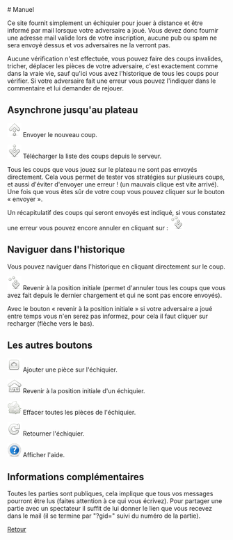<html>
<head>
	<meta http-equiv="Content-Type" content="text/html; charset=utf-8" />
	<title>Manuel</title>
</head>
<body>
# Manuel

Ce site fournit simplement un échiquier pour jouer à distance et être informé par mail lorsque votre adversaire a joué. Vous devez donc fournir une adresse mail valide lors de votre inscription, aucune pub ou spam ne sera envoyé dessus et vos adversaires ne la verront pas.
		
Aucune vérification n'est effectuée, vous pouvez faire des coups invalides, tricher, déplacer les pièces de votre adversaire, c'est exactement comme dans la vraie vie, sauf qu'ici vous avez l'historique de tous les coups pour vérifier.
Si votre adversaire fait une erreur vous pouvez l'indiquer dans le commentaire et lui demander de rejouer.


## Asynchrone jusqu'au plateau

![envoyer](./img/send.png 'envoyer') Envoyer le nouveau coup.

![recharger](./img/refresh.png 'recharger') Télécharger la liste des coups depuis le serveur.

Tous les coups que vous jouez sur le plateau ne sont pas envoyés directement. Cela vous permet de tester vos stratégies sur plusieurs coups, et aussi d'éviter d'envoyer une erreur ! (un mauvais clique est vite arrivé). Une fois que vous êtes sûr de votre coup vous pouvez cliquer sur le bouton « envoyer ».

Un récapitulatif des coups qui seront envoyés est indiqué, si vous constatez une erreur vous pouvez encore annuler en cliquant sur :
![revenir à la position initiale](./img/init.png 'revenir à la position initiale')


## Naviguer dans l'historique

Vous pouvez naviguer dans l'historique en cliquant directement sur le coup.

![revenir à la position initiale](./img/init.png 'revenir à la position initiale') Revenir à la position initiale (permet d'annuler tous les coups que vous avez fait depuis le dernier chargement et qui ne sont pas encore envoyés).

Avec le bouton « revenir à la position initiale » si votre adversaire a joué entre temps vous n'en serez pas informez, pour cela il faut cliquer sur recharger (flèche vers le bas).


## Les autres boutons

![](./img/add.png 'annuler') Ajouter une pièce sur l'échiquier.

![](./img/home.png 'annuler') Revenir à la position initiale d'un échiquier.

![](./img/clear.png 'annuler') Effacer toutes les pièces de l'échiquier.

![](./img/rotate.png 'annuler') Retourner l'échiquier.

![](./img/help.png 'annuler') Afficher l'aide.

## Informations complémentaires

Toutes les parties sont publiques, cela implique que tous vos messages pourront être lus (faites attention à ce qui vous écrivez). Pour partager une partie avec un spectateur il suffit de lui donner le lien que vous recevez dans le mail (il se termine par "?gid=" suivi du numéro de la partie).

[Retour](./)
</body>
</html>
